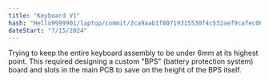 ```yaml
---
title: "Keyboard V1"
hash: "Hello9999901/laptop/commit/2ca9aab1f80719315530f4c532aef9cafec064c8"
dateStart: "7/15/2024"
---
```


Trying to keep the entire keyboard assembly to be under 6mm at its highest point. This required designing a custom "BPS" (battery protection system) board and slots in the main PCB to save on the height of the BPS itself.
